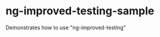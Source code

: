 ng-improved-testing-sample
==========================

Demonstrates how to use "ng-improved-testing"
